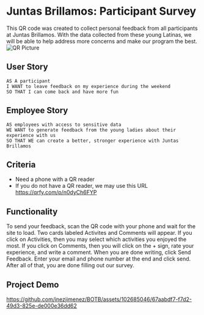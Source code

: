 # Juntas Brillamos: Participant Survey

This QR code was created to collect personal feedback from all participants at Juntas Brillamos. With the data collected from these young Latinas, we will be able to help address more concerns and make our program the best.
![QR Picture](https://github.com/inezjimenez/BOTB/assets/102685046/185d60aa-25e9-46b7-99ad-b03c7f58b70d)

## User Story

```
AS A participant
I WANT to leave feedback on my experience during the weekend
SO THAT I can come back and have more fun
```

## Employee Story

```
AS employees with access to sensitive data
WE WANT to generate feedback from the young ladies about their experience with us
SO THAT WE can create a better, stronger experience with Juntas Brillamos
```

## Criteria 
* Need a phone with a QR reader
* If you do not have a QR reader, we may use this URL https://qrfy.com/p/n0dyCh6FYP

## Functionality
To send your feedback, scan the QR code with your phone and wait for the site to load. Two cards labeled Activites and Comments will appear. If you click on Activities, then you may select which activities you enjoyed the most. If you click on Comments, then you will click on the + sign, rate your experience, and write a comment. When you are done writing, click Send Feedback. Enter your email and phone number at the end and click send. After all of that, you are done filling out our survey.

## Project Demo

https://github.com/inezjimenez/BOTB/assets/102685046/67aabdf7-f7d2-49d3-825e-de000e36dd62

